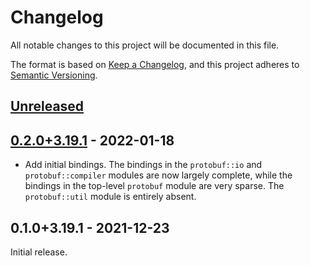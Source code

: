 # Changelog

All notable changes to this project will be documented in this file.

The format is based on [Keep a Changelog], and this project adheres to [Semantic
Versioning].

<!-- #release:next-header -->

## [Unreleased] <!-- #release:date -->

## [0.2.0+3.19.1] - 2022-01-18

* Add initial bindings. The bindings in the `protobuf::io` and
  `protobuf::compiler` modules are now largely complete, while the bindings in
  the top-level `protobuf` module are very sparse. The `protobuf::util` module
  is entirely absent.

## 0.1.0+3.19.1 - 2021-12-23

Initial release.

<!-- #release:next-url -->
[Unreleased]: https://github.com/MaterializeInc/rust-protobuf-native/compare/protobuf-native-v0.2.0+3.19.1...HEAD
[0.2.0+3.19.1]: https://github.com/MaterializeInc/rust-protobuf-native/compare/protobuf-native-v0.1.0+3.19.1...protobuf-native-v0.2.0+3.19.1

[Keep a Changelog]: https://keepachangelog.com/en/1.0.0/
[Semantic Versioning]: https://semver.org/spec/v2.0.0.html
